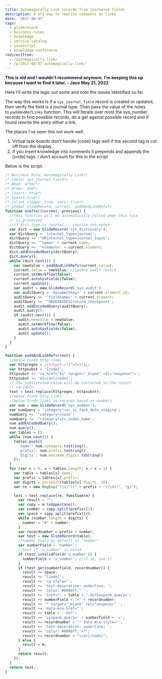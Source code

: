 ```yaml
---
title: Automagically Link records from journaled fields.
description: A old way to rewrite comments as links
date: '2017-08-07'
tags:
  - gliderecord
  - business-rules
  - knowledge
  - service-catalog
  - javascript
  - knowledge-conference
redirectFrom:
  - /automagically-link/
  - /p/2017-08-07-automagically-link/
---
```


**This is old and I wouldn't recommend anymore.  I'm keeping this up because I want to find it later. - Jace May 21, 2022**

Here I'll write the logic out some and note the issues identified so far.

The way this works is if a `sys_journal_field` record is created or updated, then verify the field is a journal type. Then pass the value of the notes to `paddAndRefLinks` function. This will iterate over most the sys_number records to find possible records, do a get against possible record and if found rewrite the entry either a link.

The places I've seen this not work well.

1. Virtual task boards don't handle \[code] tags well if the second tag is cut off from the display.
2. If you insert knowledge into comments it prepends and appends the \[code] tags. I don't account for this in the script

Below is the script.

```javascript
/* Business Rule: Automagically Link*/
/* Table: sys_journal_field*/
/* When: After*/
/* Order: 100*/
/* Insert: true*/
/* Update:true*/
/* jslint sloppy: true, vars: true*/
/* global GlideRecord, current, paddAndLinkRefs*/
function onAfter(current, previous) {
  //This function will be automatically called when this rule
  // is processed.
  //if dict.type is journal... rewrite teh notes
  var dict = new GlideRecord('sys_dictionary');
  var dictQuery = 'internal_type=journal';
  dictQuery += '^ORinternal_type=journal_input';
  dictQuery += '^name=' + current.name;
  dictQuery += '^element=' + current.element;
  dict.addEncodedQuery(dictQuery);
  dict.query();
  while (dict.next()) {
    var newValue = paddAndLinkRefs(current.value);
    current.value = newValue; //update audit record
    current.setWorkflow(false);
    current.autoSysFields(false);
    current.update();
    var audit = new GlideRecord('sys_audit');
    var auditQuery = 'documentkey=' + current.element_id;
    auditQuery += '^fieldname=' + current.element;
    auditQuery += '^ORDERBYDESCrecord_checkpoint';
    audit.addEncodedQuery(auditQuery);
    audit.query();
    if (audit.next()) {
      audit.newvalue = newValue;
      audit.setWorkflow(false);
      audit.autoSysFields(false);
      audit.update();
    }
  }
}

function paddAndLinkRefs(text) {
  //below finds http links
  var httpregex = /(https?://[^s]+)/gi;
  var httpsubst = '[code]';
  httpsubst += '<a href="$1" target="_blank" rel="noopener">';
  httpsubst += '$1</a>[/code]';
  // The substituted value will be contained in the result 
  // variable
  text = text.replace(httpregex, httpsubst);
  //above finds http links
  //below finds links to records based on numbers
  var num = new GlideRecord('sys_number');
  var numQuery = 'category!=sc_ic_task_defn_staging';
  numQuery += '^category!=task';
  numQuery += '^category!=ts_index_name';
  num.addEncodedQuery();
  num.query();
  var tables = [];
  while (num.next()) {
    tables.push({
      'name': num.category.toString(),
      'prefix': num.prefix.toString(),
      'digits': num.maximum_digits.toString()
    });
  }
  for (var x = 0; x < tables.length; x = x + 1) {
    var table = tables[x].name;
    var prefix = tables[x].prefix;
    var digits = parseInt(tables[x].digits, 10);
    var re = new RegExp("(\s|^)(" + prefix + ")(\d+)", "gi");

    text = text.replace(re, function(m) {
      var result = "";
      var copy = m.toUpperCase();
      var number = copy.split(prefix)[1];
      var space = copy.split(prefix)[0];
      while (number.length < digits) {
        number = "0" + number;
      }
      var recordnumber = prefix + number;
      var test = new GlideRecord(table);
      //number field by default to 'number'
      var numberField = 'number'; 
      //test if 'u_number' is valid
      if (test.isValidField('u_number')) { 
        numberField = 'u_number'; //if so, use it
      }
      if (test.get(numberField, recordnumber)) {
        result += space;
        result += "[code]";
        result += '<a style="';
        result += 'text-decoration: underline; ';
        result += 'color: #0000ff;" ';
        result += 'href="' + table + '.do?sysparm_query=';
        result += numberField + '=' + recordnumber;
        result += '" target="_blank" rel="noopener" ';
        result += 'data-mce-href="';
        result += table + '.do?';
        result += 'sysparm_query=' + numberField + '=';
        result += recordnumber + '" data-mce-style="';
        result += 'text-decoration: underline; ';
        result += 'color: #0000ff;">"';
        result += recordnumber + "</a>[/code]";
      } else {
        result = m;
      }
      return result;
    });
  }
  return text;
}
```